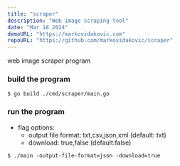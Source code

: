 ```yaml
---
title: "scraper"
description: "Web image scraping tool"
date: "Mar 18 2024"
demoURL: "https://markovidakovic.com"
repoURL: "https://github.com/markovidakovic/scraper"
---
```


web image scraper program

### build the program

```
$ go build ./cmd/scraper/main.go
```

### run the program

- flag options:
  - output file format: txt,csv,json,xml (default: txt)
  - download: true,false (default:false) 

```
$ ./main -output-file-format=json -download=true
```

